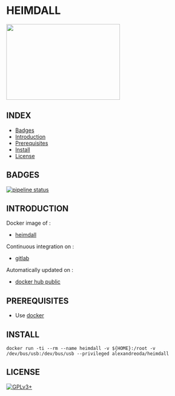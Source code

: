 # HEIMDALL

<img src="https://doc.ubuntu-fr.org/lib/exe/fetch.php?w=350&tok=7c1ba7&media=http%3A%2F%2Fimg11.hostingpics.net%2Fpics%2F337666capturedcran1.png" width="300" height="200"/>

## INDEX

- [Badges](#BADGES)
- [Introduction](#INTRODUCTION)
- [Prerequisites](#PREREQUISITESITES)
- [Install](#INSTALL)
- [License](#LICENSE)

## BADGES

[![pipeline status](https://gitlab.com/oda-alexandre/heimdall/badges/master/pipeline.svg)](https://gitlab.com/oda-alexandre/heimdall/commits/master)

## INTRODUCTION

Docker image of :

- [heimdall](http://heimdall-download.com)

Continuous integration on :

- [gitlab](https://gitlab.com/oda-alexandre/heimdall/pipelines)

Automatically updated on :

- [docker hub public](https://hub.docker.com/r/alexandreoda/heimdall/)

## PREREQUISITES

- Use [docker](https://www.docker.com)

## INSTALL

```docker run -ti --rm --name heimdall -v ${HOME}:/root -v /dev/bus/usb:/dev/bus/usb --privileged alexandreoda/heimdall```

## LICENSE

[![GPLv3+](http://gplv3.fsf.org/gplv3-127x51.png)](https://gitlab.com/oda-alexandre/heimdall/blob/master/LICENSE)
